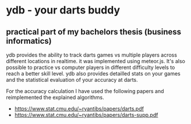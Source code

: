 # ydb - your darts buddy

## practical part of my bachelors thesis (business informatics)

ydb provides the ability to track darts games vs multiple players across different locations in realtime. it was implemented using meteor.js. It's also possible to practice vs computer players in different difficulty levels to reach a better skill level. ydb also provides detailled stats on your games and the statistical evaluation of your accuracy at darts.

For the accuracy calculation I have used the following papers and reimplemented the explained algorithms.
- https://www.stat.cmu.edu/~ryantibs/papers/darts.pdf
- https://www.stat.cmu.edu/~ryantibs/papers/darts-supp.pdf

